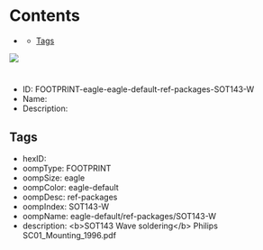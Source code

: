 



Contents
========

* [](#)
	* [Tags](#tags)
  
![][im]
# 

- ID: FOOTPRINT-eagle-eagle-default-ref-packages-SOT143-W
- Name: 
- Description: 

## Tags

- hexID: 
- oompType: FOOTPRINT
- oompSize: eagle
- oompColor: eagle-default
- oompDesc: ref-packages
- oompIndex: SOT143-W
- oompName: eagle-default/ref-packages/SOT143-W
- description: &lt;b&gt;SOT143 Wave soldering&lt;/b&gt; Philips SC01_Mounting_1996.pdf



[im]: image.png
